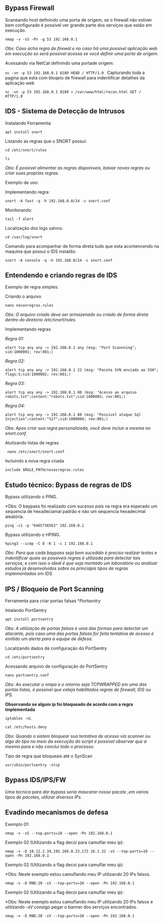 ## Bypass Firewall

Scaneando host definindo uma porta de origem, se o firewall não estiver bem configurado é possivel ver grande parte dos serviços que estão em execução.

`nmap -v -sS -Pn -g 53 192.168.0.1`

*Obs: Caso acha regra de firewal e no caso há uma possivel aplicação web em execução so será possivel acessa se você definir uma porta de origem.*

Acessando via NetCat definindo uma portade origem:

`nc -vn -p 53 192.168.0.1 8180
HEAD / HTTP/1.0
`
Capturando toda a pagina que esta com bloqeio de firewall para indentificar detalhes da aplicação web

`nc -vn -p 53 192.168.0.1 8180 > /var/www/html/recon.html
GET / HTTP/1.0
`
## IDS - Sistema de Detecção de Intrusos

Instalando Ferramenta:

`apt install snort`

Listando as regras que o SNORT possui:

`cd /etc/snort/rules`

`ls`

*Obs: É possivel alimentar as regras disponiveis, baixar novas regras ou criar suas proprias regras.*

Exemplo de uso:

Implementando regra:

`snort -A fast -q -h 192.168.0.0/24 -c snort.conf`

Monitorando:

`tail -f alert`

Localização dos logs salvos:

`cd /var/log/snort`

Comando para acompanhar de forma direta tudo que esta acontencendo na maquina que possui o IDS instaldo:

`snort -A console -q -h 192.168.0/24 -c snort.conf`

## Entendendo e criando regras de IDS

Exemplo de regra simples:

Criando o arquivo

`nano novasregras.rules`

*Obs: O arquivo criado deve ser armazenado ou criado de forma direta dentro do diretorio /etc/snort/rules.*

Implementando regras

*Regra 01:*

`alert tcp any any -> 192.168.0.1 any (msg: "Port Scannning"; sid:1000001; rev:001;)`

*Regra 02:*

`alert tcp any any -> 192.168.0.1 22 (msg: "Pacote SYN enviado ao SSH"; flags:S;sid:1000002; rev:001;)`

*Regra 03:*

`alert tcp any any -> 192.168.0.1 80 (msg: "Acesso ao arquivo robots.txt";content:"robots.txt";sid:1000003; rev:001;)`

*Regra 04:*

`alert tcp any any -> 192.168.0.1 80 (msg: "Possivel ataque Sql Injection";content:"%27";sid:1000004; rev:001;)`

*Obs: Apos criar sua regra personalizada, vocẽ deve incluir a mesma no snort.conf.*

Atulizando listas de regras

` nano /etc/snort/snort.conf`

Incluindo a nova regra criada

` include $RULE_PATH/novasregras.rules `

## Estudo técnico: Bypass de regras de IDS

Bypass utilizando o PING. 

*Obs: O baypass foi realizado com sucesso pois na regra era esperado um sequencia de hexadeciamal padrão e não um sequencia hexadecimal aleatória.

`ping -c1 -p "6465736563" 192.168.0.1`

Bypass utilizando o HPING. 

`hping3 --icmp -C 8 -K 1 -c 1 192.168.0.1`

*Obs: Para que cada baypass seja bem sucedido é preciso realizar testes e indentificar quais as possiveis regras é utilizada para detectar tais serviços, e com isso o ideal é que seja montado um laboratório ou analisar estudos ja desenvolvidos sobre os princiapis tipos de regras implementadas em IDS.*

## IPS / Bloqueio de Port Scanning

Ferramenta para criar portas falsas **Portsentry*

Intalando PortSentry

`apt install portsentry`

*Obs: A utilização de portas falsas é uma das formas para detectar um atacante, pois caso uma das portas falsas for feita tentativa de acesso é emitido um alerta para a equipe de defesa.*

Localizando dados de configuração do PortSentry

`cd /etc/portsentry`

Acessando arquivo de configuração do PortSentry

`nano portsentry.conf`

*Obs: Ao executar o nmpa e o retorno seja TCPWRAPPED em uma das portas listas, é possivel que esteja habilitados regras de firewall, IDS ou IPS.*

**Observando se algum ip foi bloqueado de acordo com a regra implementada**

`iptables -nL`

`cat /etc/hosts.deny`

*Obs: Quando o sistem bloquear sua tentativa de acesso via scanner ou algo do tipo no meio da execução do script é possivel observar que a mesma para e não conclui todo o processo.*

Tipo de regra que bloqueais até o SynScan

`usr/sbin/portsentry -stcp`


## Bypass IDS/IPS/FW

*Uma tecnica para dar bypass seria mascarar nosso pacote ,em varios tipos de pacotes, utilizar diversos IPs.*


## Evadindo mecanismos de defesa

Exemplo 01:

`nmap -v -sS --top-ports=10 --open -Pn 192.168.0.1`

Exemplo 02 (Utilizando a flag decoi para camuflar meu ip):

`nmap -v -D 10.12.2.34,192.168.0.23,172.16.1.32 -sS --top-ports=10 --open -Pn 192.168.0.1`

Exemplo 02 (Utilizando a flag decoi para camuflar meu ip):

*Obs: Neste exemplo estou camuflando meu IP utilizando 20 IPs falsos.

`nmap -v -D RND:20 -sS --top-ports=10 --open -Pn 192.168.0.1`

Exemplo 02 (Utilizando a flag decoi para camuflar meu ip):

*Obs: Neste exemplo estou camuflando meu IP utilizando 20 IPs falsos e utilizando -sV consigo pegar o banner dos serviços encontrados.

`nmap -v -D RND:20 -sV --top-ports=10 --open -Pn 192.168.0.1`












